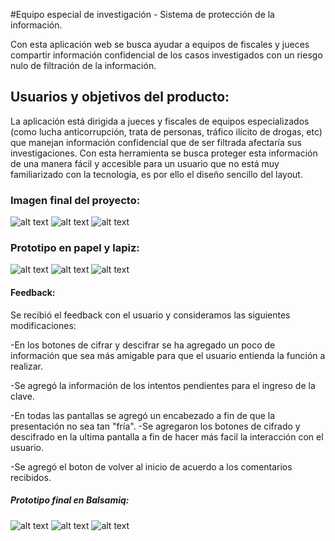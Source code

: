 #Equipo especial de investigación - Sistema de protección de la información.

Con esta aplicación web se busca ayudar a equipos de fiscales y jueces compartir información confidencial de los casos investigados con un riesgo nulo de filtración de la información.

## Usuarios y objetivos del producto:
La aplicación está dirigida a jueces y fiscales de equipos especializados (como lucha anticorrupción, trata de personas, tráfico ilícito de drogas, etc) que manejan información confidencial que de ser filtrada afectaría sus investigaciones.
Con esta herramienta se busca proteger esta información de una manera fácil y accesible para un usuario que no está muy familiarizado con la tecnología, es por ello el diseño sencillo del layout.

### Imagen final del proyecto:

![alt text](https://github.com/MayraMurillo/LIM010-Cipher/blob/master/fotos/web1.png) 
![alt text](https://github.com/MayraMurillo/LIM010-Cipher/blob/master/fotos/web2.png) 
![alt text](https://github.com/MayraMurillo/LIM010-Cipher/blob/master/fotos/web3.png)

### Prototipo en papel y lapiz:

![alt text](<https://github.com/MayraMurillo/cypherMayraMurillo/blob/master/Boceto1.jpg>)
![alt text](<https://github.com/MayraMurillo/cypherMayraMurillo/blob/master/Boceto2.jpg>)
![alt text](<https://github.com/MayraMurillo/cypherMayraMurillo/blob/master/Boceto3.jpg>)


#### Feedback:
Se recibió el feedback con el usuario y consideramos las siguientes modificaciones:

-En los botones de cifrar y descifrar se ha agregado un poco de información que sea más amigable para que el usuario entienda la función a realizar.

-Se agregó la información de los intentos pendientes para el ingreso de la clave.

-En todas las pantallas se agregó un encabezado a fin de que la presentación no sea tan "fría".
-Se agregaron los botones de cifrado y descifrado en la ultima pantalla a fin de hacer más facil la interacción con el usuario.

-Se agregó el boton de volver al inicio de acuerdo a los comentarios recibidos.


##### Prototipo final en Balsamiq:
  
![alt text](<https://github.com/MayraMurillo/cypherMayraMurillo/blob/master/pantalla%201.png>)
![alt text](<https://github.com/MayraMurillo/cypherMayraMurillo/blob/master/pantalla%202.png>)
![alt text](<https://github.com/MayraMurillo/cypherMayraMurillo/blob/master/pantalla%203.png>)
